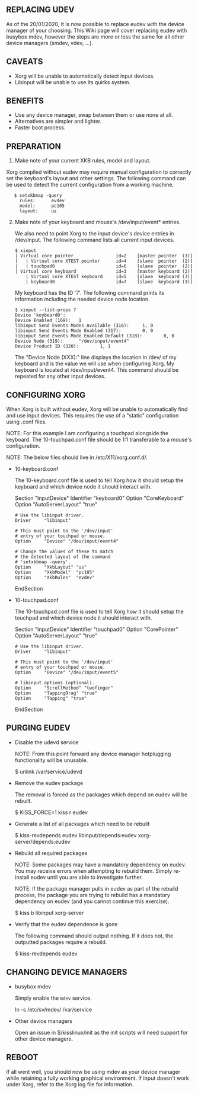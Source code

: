 REPLACING UDEV
--------------

As of the 20/01/2020, it is now possible to replace eudev with the device
manager of your choosing. This Wiki page will cover replacing eudev with busybox mdev, however the steps are more or less the same for all other device managers (smdev, vdev, ...).

CAVEATS
-------

*   Xorg will be unable to automatically detect input devices.
*   Libinput will be unable to use its quirks system.

BENEFITS
--------

*   Use any device manager, swap between them or use none at all.
*   Alternatives are simpler and lighter.
*   Faster boot process.

PREPARATION
-----------

1. Make note of your current XKB rules, model and layout.

Xorg compiled without eudev may require manual configuration to correctly set
   the keyboard's layout and other settings. The following command can be used
   to detect the current configuration from a working machine.

       $ setxkbmap -query
         rules:      evdev
         model:      pc105
         layout:     us

2. Make note of your keyboard and mouse's /dev/input/event* entries.

   We also need to point Xorg to the input device's device entries in
   /dev/input. The following command lists all current input devices.

       $ xinput
       | Virtual core pointer                id=2    [master pointer  (3)]
       |   | Virtual core XTEST pointer      id=4    [slave  pointer  (2)]
       |   | touchpad0                       id=6    [slave  pointer  (2)]
       | Virtual core keyboard               id=3    [master keyboard (2)]
           | Virtual core XTEST keyboard     id=5    [slave  keyboard (3)]
           | keyboard0                       id=7    [slave  keyboard (3)]

   My keyboard has the ID '7'. The following command prints its information
   including the needed device node location.

       $ xinput --list-props 7
       Device 'keyboard0':
       Device Enabled (169):   1
       libinput Send Events Modes Available (316):     1, 0
       libinput Send Events Mode Enabled (317):        0, 0
       libinput Send Events Mode Enabled Default (318):        0, 0
       Device Node (319):      "/dev/input/event4"
       Device Product ID (320):        1, 1

   The "Device Node (XXX):" line displays the location in /dev/ of my keyboard
   and is the value we will use when configuring Xorg. My keyboard is located
   at /dev/input/event4. This command should be repeated for any other input
   devices.

CONFIGURING XORG
----------------

When Xorg is built without eudev, Xorg will be unable to automatically find and
use input devices. This requires the use of a "static" configuration using
.conf files.

NOTE: For this example I am configuring a touchpad alongside the
      keyboard. The 10-touchpad.conf file should be 1:1 transferable
      to a mouse's configuration.

NOTE: The below files should live in /etc/X11/xorg.conf.d/.

* 10-keyboard.conf

  The 10-keyboard.conf file is used to tell Xorg how it should setup the
  keyboard and which device node it should interact with.

  Section "InputDevice"
      Identifier "keyboard0"
      Option     "CoreKeyboard"
      Option     "AutoServerLayout" "true"

      # Use the libinput driver.
      Driver     "libinput"

      # This must point to the '/dev/input'
      # entry of your touchpad or mouse.
      Option     "Device" "/dev/input/event4"

      # Change the values of these to match
      # the detected layout of the command
      # 'setxkbmap -query'.
      Option     "XkbLayout" "us"
      Option     "XkbModel"  "pc105"
      Option     "XkbRules"  "evdev"
  EndSection

* 10-touchpad.conf

  The 10-touchpad.conf file is used to tell Xorg how it should setup the
  touchpad and which device node it should interact with.

  Section "InputDevice"
      Identifier "touchpad0"
      Option     "CorePointer"
      Option     "AutoServerLayout" "true"

      # Use the libinput driver.
      Driver     "libinput"

      # This must point to the '/dev/input'
      # entry of your touchpad or mouse.
      Option     "Device" "/dev/input/event5"

      # libinput options (optional).
      Option     "ScrollMethod" "twofinger"
      Option     "TappingDrag" "true"
      Option     "Tapping" "true"
  EndSection

PURGING EUDEV
-------------

* Disable the udevd service

  NOTE: From this point forward any device manager hotplugging functionality
        will be unusable.

  $ unlink /var/service/udevd

* Remove the eudev package

  The removal is forced as the packages which depend on eudev will be rebuilt.

  $ KISS_FORCE=1 kiss r eudev

* Generate a list of all packages which need to be rebuilt

  $ kiss-revdepends eudev
  libinput/depends:eudev
  xorg-server/depends:eudev

* Rebuild all required packages

  NOTE: Some packages may have a mandatory dependency on eudev. You may receive
        errors when attempting to rebuild them. Simply re-install eudev until
        you are able to investigate further.

  NOTE: If the package manager pulls in eudev as part of the rebuild process,
        the package you are trying to rebuild has a mandatory dependency on
        eudev (and you cannot continue this exercise).

  $ kiss b libinput xorg-server

* Verify that the eudev dependence is gone

  The following command should output nothing. If it does not, the outputted
  packages require a rebuild.

  $ kiss-revdepends eudev

CHANGING DEVICE MANAGERS
------------------------

* busybox mdev

  Simply enable the `mdev` service.

  ln -s /etc/sv/mdev/ /var/service

* Other device managers

  Open an issue in $/kisslinux/init as the init scripts will need support for
  other device managers.

REBOOT
------

If all went well, you should now be using mdev as your device manager while
retaining a fully working graphical environment. If input doesn't work under
Xorg, refer to the Xorg log file for information.
